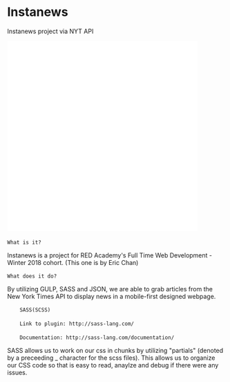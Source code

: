 # Instanews
Instanews project via NYT API


![logo](./images/nyt-logo.svg)

    What is it?
 
Instanews is a project for RED Academy's Full Time Web Development - Winter 2018 cohort. (This one is by Eric Chan)

    What does it do?

By utilizing GULP, SASS and JSON, we are able to grab articles from the New York Times API to display news in a mobile-first 
designed webpage.


        SASS(SCSS)
        
        Link to plugin: http://sass-lang.com/
        
        Documentation: http://sass-lang.com/documentation/
        
SASS allows us to work on our css in chunks by utilizing "partials" (denoted by a preceeding _ character for the scss files). This allows us to organize our CSS code so that is easy to read, anaylze and debug if there were any issues.
